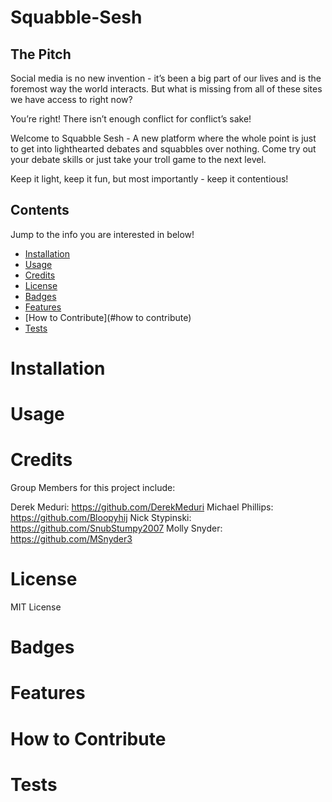# Squabble-Sesh

## The Pitch
Social media is no new invention - it’s been a big part of our lives and is the foremost way the world interacts. But what is missing from all of these sites we have access to right now? 

You’re right! There isn’t enough conflict for conflict’s sake!

Welcome to Squabble Sesh - A new platform where the whole point is just to get into lighthearted debates and squabbles over nothing.
Come try out your debate skills or just take your troll game to the next level.

Keep it light, keep it fun, but most importantly - keep it contentious!

## Contents

Jump to the info you are interested in below!

- [Installation](#installation)
- [Usage](#usage)
- [Credits](#credits)
- [License](#license)
- [Badges](#badges)
- [Features](#features)
- [How to Contribute](#how to contribute)
- [Tests](#tests)

# Installation

# Usage

# Credits
Group Members for this project include:

Derek Meduri: https://github.com/DerekMeduri
Michael Phillips: https://github.com/Bloopyhij
Nick Stypinski: https://github.com/SnubStumpy2007
Molly Snyder: https://github.com/MSnyder3

# License

MIT License

# Badges

# Features

# How to Contribute

# Tests
